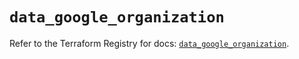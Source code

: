 # `data_google_organization`

Refer to the Terraform Registry for docs: [`data_google_organization`](https://registry.terraform.io/providers/hashicorp/google/5.33.0/docs/data-sources/organization).
